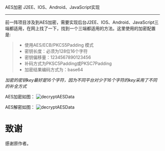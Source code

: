 AES加密 J2EE、IOS、Android、JavaScript实现 

----
前一阵项目涉及到AES加密，需要实现后台J2EE、IOS、Android、JavaScript三端都适用，在网上找了一下，找到一个三端都适用的方法。这里使用的加密配置是: 
> * 使用AES/ECB/PKCS5Padding 模式  > * 密钥长度：必须为128位16个字符  > * 密钥偏移量：1234567890123456  > * 补码方式为PKSC5Padding或PKSC7Padding  > * 加密结果编码方式为：base64 
*加密的密钥key最好是16个字符，因为不同平台对少于16个字符的key采用了不同的补全方式* 
AES加密如图：![decryptAESData](https://github.com/vNcdkguqHUh/AES-Encryption-in-IOS-Java-JavaScript/blob/master/img/encryptAESData.png?raw=true)
AES解密如图：
![decryptAESData](https://github.com/vNcdkguqHUh/AES-Encryption-in-IOS-Java-JavaScript/blob/master/img/decryptAESData.png?raw=true)

# 致谢
感谢原作者。